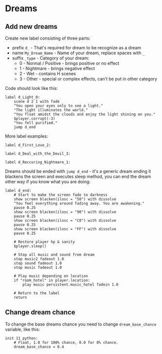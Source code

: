 # Dreams

## Add new dreams
Create new label consisting of three parts:

* prefix `d_` - That's required for dream to be recognize as a dream
* name `My_Dream_Name` - Name of your dream, replace spaces with `_`
* suffix `_type` - Category of your dream:
    * 0 - Normal / Positive - brings positive or no effect
    * 1 - Nightmare - brings negative effect
    * 2 - Wet - contains H scenes
    * 3 - Other - special or complex effects, can't be put in other category

Code should look like this:

    label d_Light_0:
        scene d 2 1 with fade
        "You open your eyes only to see a light."
        "The light illuminates the world."
        "You float amidst the clouds and enjoy the light shining on you."
        $player.corrupt(-3)
        "You fell purified."
        jump d_end

More label examples:

    label d_First_Love_2:

    label d_Deal_with_the_Devil_3:

    label d_Reccuring_Nightmare_1:

Dreams should be ended with `jump d_end` - it's a generic dream ending it blackens the screen and executes sleep method, you can end the dream other way if you know what you are doing:

    label d_end:
        # Start to make the screen fade to darkness
        show screen blacken(ilosc = "50") with dissolve
        "You feel everything around fading away. You are awakening."
        pause 0.25
        show screen blacken(ilosc = "90") with dissolve
        pause 0.25
        show screen blacken(ilosc = "C0") with dissolve
        pause 0.25
        show screen blacken(ilosc = "FF") with dissolve
        pause 0.25

        # Restore player hp & sanity
        $player.sleep()

        # Stop all music and sound from dream
        stop music2 fadeout 1.0
        stop sound fadeout 1.0
        stop music fadeout 1.0

        # Play music depending on location
        if "room_hotel" in player.location:
            play music persistent.music_hotel fadein 1.0

        # Return to the label    
        return

## Change dream chance
To change the base dreams chance you need to change `dream_base_chance` variable, like this:

    init 11 python:
        # Float, 1.0 for 100% chance, 0.0 for 0% chance.
        dream_base_chance = 0.4
